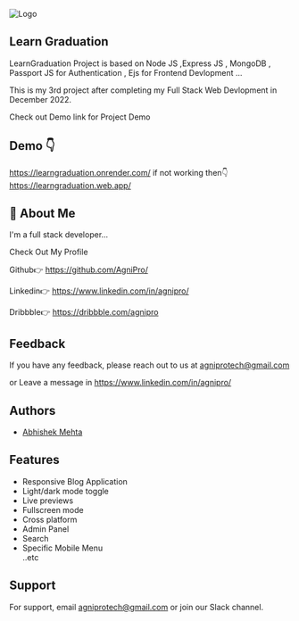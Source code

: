 
![Logo](https://1.bp.blogspot.com/-YurRRss-7Vs/YPF73EG4oqI/AAAAAAAACrQ/Zvp7-CXxPpUNT8dTJ3xnflcEpN1K1TRvACLcBGAsYHQ/w200/learngraduation.png)


## Learn Graduation

LearnGraduation Project  is based on  Node JS ,Express JS , MongoDB , Passport JS for Authentication , Ejs for Frontend Devlopment ...

This is my 3rd project after completing my Full Stack Web Devlopment in December 2022.

Check out Demo link for Project Demo

## Demo 👇
https://learngraduation.onrender.com/
if not working then👇
https://learngraduation.web.app/


## 🚀 About Me
I'm a full stack developer...  

Check Out My Profile 

Github👉
https://github.com/AgniPro/

Linkedin👉
https://www.linkedin.com/in/agnipro/

Dribbble👉
https://dribbble.com/agnipro
## Feedback

If you have any feedback, please reach out to us at agniprotech@gmail.com

or  Leave a message in https://www.linkedin.com/in/agnipro/


## Authors

- [Abhishek Mehta](https://www.instagram.com/aabhishek_mehta/)


## Features

- Responsive Blog Application
- Light/dark mode toggle
- Live previews
- Fullscreen mode
- Cross platform
- Admin Panel
- Search
- Specific Mobile Menu  
  ..etc
## Support

For support, email agniprotech@gmail.com or join our Slack channel.

